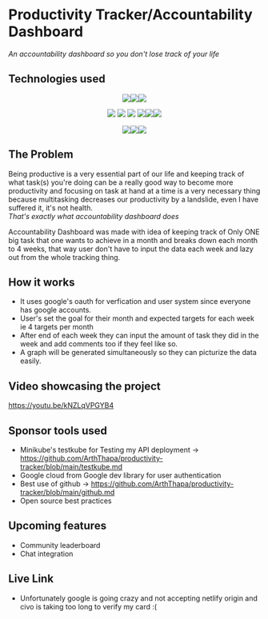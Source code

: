 # Productivity Tracker/Accountability Dashboard
<I>An accountability dashboard so you don't lose track of your life</I>
 
 ## Technologies used
 <p align="center"><img src="https://img.shields.io/badge/Google_Cloud-4285F4?style=for-the-badge&logo=google-cloud&logoColor=white" /><img src="https://img.shields.io/badge/MongoDB-white?style=for-the-badge&logo=mongodb&logoColor=4EA94B" /><img src="https://img.shields.io/badge/Chart.js-FF6384?style=for-the-badge&logo=chartdotjs&logoColor=white" /></p>
 <p align="center"><img src="https://img.shields.io/badge/Docker-2CA5E0?style=for-the-badge&logo=docker&logoColor=white" /> <img src="https://img.shields.io/badge/Express.js-000000?style=for-the-badge&logo=express&logoColor=white" /> <img src="https://img.shields.io/badge/kubernetes-326ce5.svg?&style=for-the-badge&logo=kubernetes&logoColor=white" /> <img src="https://img.shields.io/badge/Node.js-339933?style=for-the-badge&logo=nodedotjs&logoColor=white" /><img src="https://img.shields.io/badge/npm-CB3837?style=for-the-badge&logo=npm&logoColor=white" /><img src="https://img.shields.io/badge/React-20232A?style=for-the-badge&logo=react&logoColor=61DAFB" /></p>
 <p align="center"><img src="https://img.shields.io/badge/HTML5-E34F26?style=for-the-badge&logo=html5&logoColor=white" /><img src="https://img.shields.io/badge/CSS3-1572B6?style=for-the-badge&logo=css3&logoColor=white" /><img src="https://img.shields.io/badge/JavaScript-323330?style=for-the-badge&logo=javascript&logoColor=F7DF1E" /></p>
 
## The Problem

Being productive is a very essential part of our life and keeping track of what task(s) you're doing can be a really good way to become more productivity and focusing on task at hand at a time is a very necessary thing because multitasking decreases our productivity by a landslide, even I have suffered it, it's not health.
<br>
  <I>That's exactly what accountability dashboard does</I>
  
 Accountability Dashboard was made with idea of keeping track of Only ONE big task that one wants to achieve in a month and breaks down each month to 4 weeks, that way user don't have to input the data each week and lazy out from the whole tracking thing.
 
 ## How it works

- It uses google's oauth for verfication and user system since everyone has google accounts.
- User's set the goal for their month and expected targets for each week ie 4 targets per month
- After end of each week they can input the amount of task they did in the week and add comments too if they feel like so.
- A graph will be generated simultaneously so they can picturize the data easily.

 ## Video showcasing the project
 https://youtu.be/kNZLqVPGYB4
 
 ## Sponsor tools used
- Minikube's testkube for Testing my API deployment -> https://github.com/ArthThapa/productivity-tracker/blob/main/testkube.md
- Google cloud from Google dev library for user authentication
- Best use of github -> https://github.com/ArthThapa/productivity-tracker/blob/main/github.md
- Open source best practices

 ## Upcoming features
 - Community leaderboard
 - Chat integration

## Live Link
 - Unfortunately google is going crazy and not accepting netlify origin and civo is taking too long to verify my card :(
